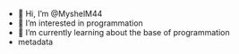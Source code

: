 - 👋 Hi, I’m @MyshelM44
- 👀 I’m interested in programmation
- 🌱 I’m currently learning about the base of programmation
- metadata
<!---
MyshelM44/MyshelM44 is a ✨ special ✨ repository because its `README.md` (this file) appears on your GitHub profile.
You can click the Preview link to take a look at your changes.
--->
